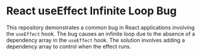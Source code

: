 # React useEffect Infinite Loop Bug
This repository demonstrates a common bug in React applications involving the `useEffect` hook. The bug causes an infinite loop due to the absence of a dependency array in the `useEffect` hook. The solution involves adding a dependency array to control when the effect runs.